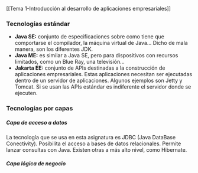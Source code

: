[[Tema 1-Introducción al desarrollo de aplicaciones empresariales]]

### Tecnologías estándar
+ **Java SE:** conjunto de especificaciones sobre como tiene que comportarse el compilador, la máquina virtual de Java... Dicho de mala manera, son los diferentes JDK.
+ **Java ME:** es similar a Java SE, pero para dispositivos con recursos limitados, como un Blue Ray, una televisión...
+ **Jakarta EE:** conjunto de APIs destinadas a la construcción de aplicaciones empresariales. Estas aplicaciones necesitan ser ejecutadas dentro de un servidor de aplicaciones. Algunos ejemplos son Jetty y Tomcat. Si se usan las APIs estándar es indiferente el servidor donde se ejecuten.

### Tecnologías por capas
##### Capa de acceso a datos
La tecnología que se usa en esta asignatura es JDBC (Java DataBase Conectivity). Posibilita el acceso a bases de datos relacionales. Permite lanzar consultas con Java. Existen otras a más alto nivel, como Hibernate.

##### Capa lógica de negocio
